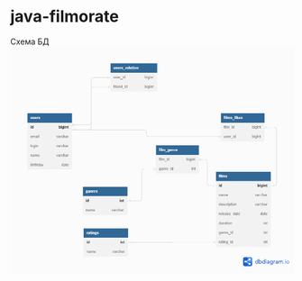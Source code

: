 # java-filmorate
Схема БД
![This is an image](https://github.com/AleksKras/java-filmorate/blob/main/src/main/resources/Filmorate.png)
